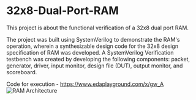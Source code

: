 # 32x8-Dual-Port-RAM
This project is about the functional verification of a 32x8 dual port RAM.

The project was built using SystemVerilog to demonstrate the RAM's operation, wherein a synthesizable design code for the 32x8 design specification of RAM was developed. A SystemVerilog Verification testbench was created by developing the following components: packet, generator, driver, input monitor, design file (DUT), output monitor, and scoreboard. 

Code for execution - 
https://www.edaplayground.com/x/gw_A
![RAM Architecture](https://github.com/sid-anand98/32x8-Dual-Port-RAM-in-SystemVerilog/assets/136684632/4772f492-006a-4ebc-aa15-49529039b91a)
